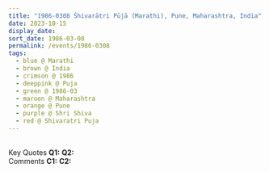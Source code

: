 ```yaml
---
title: "1986-0308 Śhivarātri Pūjā (Marathi), Pune, Maharashtra, India"
date: 2023-10-15
display_date: 
sort_date: 1986-03-08
permalink: /events/1986-0308
tags:
  - blue @ Marathi
  - brown @ India
  - crimson @ 1986
  - deeppink @ Puja
  - green @ 1986-03
  - maroon @ Maharashtra
  - orange @ Pune
  - purple @ Shri Shiva
  - red @ Shivaratri Puja
---
```


<br>

<wave-list>
  <list-title color="DarkSeaGreen" width="55">Key Quotes</list-title>
  <list-item color="BlanchedAlmond" width="280"><b>Q1:</b> <i></i></list-item>
  <list-item color="Lavender" width="280"><b>Q2:</b> <i></i></list-item>
</wave-list>

<br>

<wave-list>
  <list-title color="DarkSeaGreen" width="55">Comments</list-title>
  <list-item color="BlanchedAlmond" width="280"><b>C1:</b> <i></i></list-item>
  <list-item color="Lavender" width="280"><b>C2:</b> <i></i></list-item>
</wave-list>